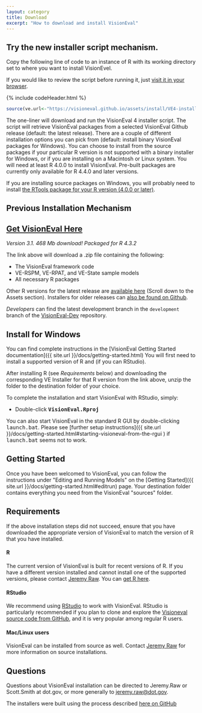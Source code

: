 ```yaml
---
layout: category
title: Download
excerpt: "How to download and install VisionEval"
---
```


## Try the new installer script mechanism.

Copy the following line of code to an instance of R with its working directory set to where you want to install
VisionEvel.

If you would like to review the script before running it,
just [visit it in your browser](https://visioneval.github.io/assets/install/VE4-install.R).

{% include codeHeader.html %}
```R
source(ve.url<-"https://visioneval.github.io/assets/install/VE4-install.R")
```

The one-liner will download and run the VisionEval 4 installer script. The script will retrieve VisionEval packages from
a selected VisionEval Github release (default: the latest release). There are a couple of different installation options
you can pick from (default: install binary VisionEval packages for Windows). You can choose to install from the source
packages if your particular R version is not supported with a binary installer for Windows, or if you are installing on
a Macintosh or Linux system. You will need at least R 4.0.0 to install VisionEval. Pre-built packages are currently only
available for R 4.4.0 and later versions.

If you are installing source packages on Windows, you will probably need to install
[the RTools package for your R version (4.0.0 or later)](https://cran.r-project.org/bin/windows/Rtools).

## Previous Installation Mechanism

## [Get VisionEval Here](https://github.com/VisionEval/VisionEval-Dev/releases/download/VE-3.1.1/VE-3.1-Installer-Windows-R4.3.2_2024-01-23.zip)

*Version 3.1. 468 Mb download! Packaged for R 4.3.2*

The link above will download a .zip file containing the following:
 - The VisionEval framework code
 - VE-RSPM, VE-RPAT, and VE-State sample models
 - All necessary R packages

Other R versions for the latest release are [available here](https://github.com/VisionEval/VisionEval-Dev/releases/latest) (Scroll down to the Assets section).
Installers for older releases can [also be found on Github](https://github.com/VisionEval/VisionEval-Dev/releases).

*Developers* can find the latest development branch in the `development` branch of the [VisionEval-Dev](https://github.com/VisionEval/VisionEval-Dev) repository.

## Install for Windows

You can find complete instructions in the [VisionEval Getting Started documentation]({{ site.url }}/docs/getting-started.html)
You will first need to install a supported version of R and (if you can RStudio).

After installing R (see *Requirements* below) and downloading the corresponding VE Installer for that R version from the link above, unzip the folder to the destination folder of your choice.

To complete the installation and start VisionEval with RStudio, simply:
   - Double-click **<tt>VisionEval.Rproj</tt>**

You can also start VisionEval in the standard R GUI by double-clicking <tt>launch.bat</tt>.
Please see [further setup instructions]({{ site.url }}/docs/getting-started.html#starting-visioneval-from-the-rgui ) if <tt>launch.bat</tt> seems not to work.

## Getting Started

Once you have been welcomed to VisionEval, you can follow the instructions under "Editing and Running Models" on the [Getting Started]({{ site.url }}/docs/getting-started.html#editrun) page.
Your destination folder contains everything you need from the VisionEval "sources" folder.

## Requirements

If the above installation steps did not succeed, ensure that you have downloaded the appropriate version of VisionEval to match the version of R that you have installed.

#### R

The current version of VisionEval is built for recent versions of R.  If you have a different version installed and cannot install one of the supported versions, please contact <a href="mailto:jeremy.raw@dot.gov">Jeremy Raw</a>.
You can [get R here](https://cran.r-project.org).

#### RStudio

We recommend using <a href="https://www.rstudio.com/products/rstudio/#Desktop" target="_blank">RStudio</a> to work with VisionEval. RStudio is particularly recommended if you plan to clone and explore the
<a target="_blank" href="https://github.com/VisionEval/VisionEval">Visioneval source code from GitHub</a>, and it is very popular among regular R users.

#### Mac/Linux users
VisionEval can be installed from source as well. Contact <a href="mailto:jeremy.raw@dot.gov">Jeremy Raw</a> for more information on source installations.

## Questions

Questions about VisionEval installation can be directed to Jeremy.Raw or Scott.Smith at dot.gov, or more generally to <a href="mailto:jeremy.raw@dot.gov">jeremy.raw@dot.gov</a>.

The installers were built using the process described <a target="_blank" href="https://github.com/VisionEval/VisionEval-Dev/blob/development/build/Building.md">here on GitHub</a>

<!-- removed between title and excerpt: <span class="entry-date"><time datetime="{{ post.date | date_to_xmlschema }}">{{ post.date | date: "%B %d, %Y" }}</time></span> -->
